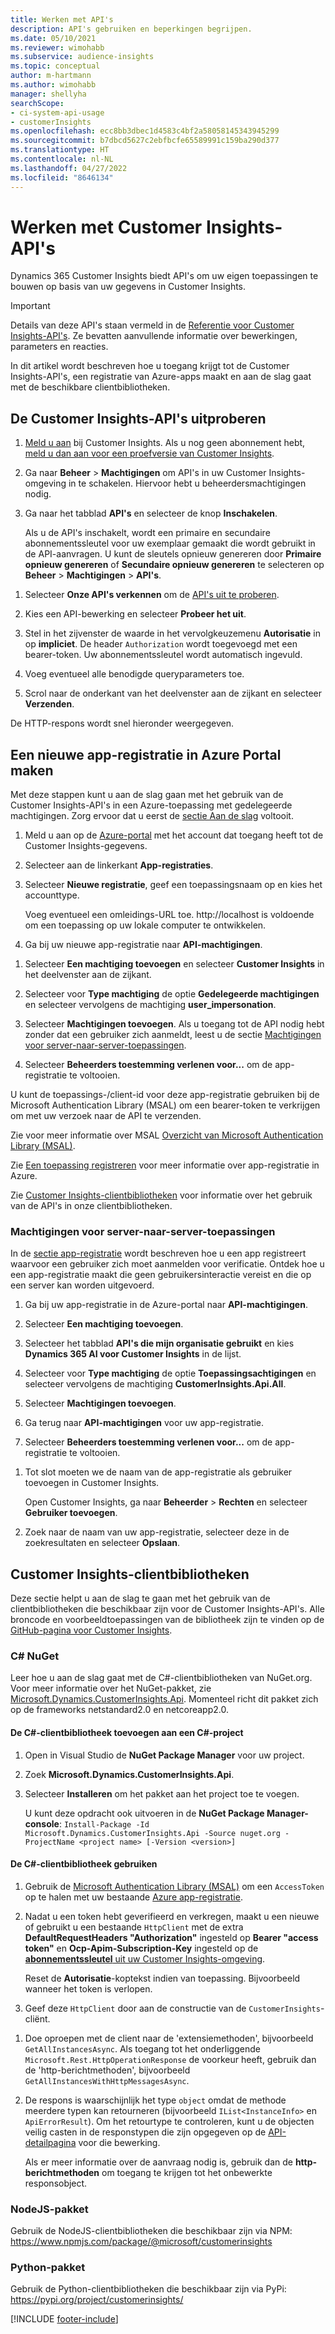 ```yaml
---
title: Werken met API's
description: API's gebruiken en beperkingen begrijpen.
ms.date: 05/10/2021
ms.reviewer: wimohabb
ms.subservice: audience-insights
ms.topic: conceptual
author: m-hartmann
ms.author: wimohabb
manager: shellyha
searchScope:
- ci-system-api-usage
- customerInsights
ms.openlocfilehash: ecc8bb3dbec1d4583c4bf2a58058145343945299
ms.sourcegitcommit: b7dbcd5627c2ebfbcfe65589991c159ba290d377
ms.translationtype: HT
ms.contentlocale: nl-NL
ms.lasthandoff: 04/27/2022
ms.locfileid: "8646134"
---
```

# <a name="work-with-customer-insights-apis"></a>Werken met Customer Insights-API's

Dynamics 365 Customer Insights biedt API's om uw eigen toepassingen te bouwen op basis van uw gegevens in Customer Insights.

> [!IMPORTANT]
> Details van deze API's staan vermeld in de [Referentie voor Customer Insights-API's](https://developer.ci.ai.dynamics.com/api-details#api=CustomerInsights). Ze bevatten aanvullende informatie over bewerkingen, parameters en reacties.

In dit artikel wordt beschreven hoe u toegang krijgt tot de Customer Insights-API's, een registratie van Azure-apps maakt en aan de slag gaat met de beschikbare clientbibliotheken.

## <a name="get-started-trying-the-customer-insights-apis"></a>De Customer Insights-API's uitproberen

1. [Meld u aan](https://home.ci.ai.dynamics.com) bij Customer Insights. Als u nog geen abonnement hebt, [meld u dan aan voor een proefversie van Customer Insights](https://aka.ms/tryci).

1. Ga naar **Beheer** > **Machtigingen** om API's in uw Customer Insights-omgeving in te schakelen. Hiervoor hebt u beheerdersmachtigingen nodig.

1. Ga naar het tabblad **API's** en selecteer de knop **Inschakelen**.    
 
   Als u de API's inschakelt, wordt een primaire en secundaire abonnementssleutel voor uw exemplaar gemaakt die wordt gebruikt in de API-aanvragen. U kunt de sleutels opnieuw genereren door **Primaire opnieuw genereren** of **Secundaire opnieuw genereren** te selecteren op **Beheer** > **Machtigingen** > **API's**.

<!--  :::image type="content" source="media/enable-apis.gif" alt-text="Enable Customer Insights APIs."::: -->

1. Selecteer **Onze API's verkennen** om de [API's uit te proberen](https://developer.ci.ai.dynamics.com/api-details#api=CustomerInsights&operation=Get-all-instances).

1. Kies een API-bewerking en selecteer **Probeer het uit**.

1. Stel in het zijvenster de waarde in het vervolgkeuzemenu **Autorisatie** in op **impliciet**. De header `Authorization` wordt toegevoegd met een bearer-token. Uw abonnementssleutel wordt automatisch ingevuld.
  
1. Voeg eventueel alle benodigde queryparameters toe.

1. Scrol naar de onderkant van het deelvenster aan de zijkant en selecteer **Verzenden**.

De HTTP-respons wordt snel hieronder weergegeven.

<!--   :::image type="content" source="media/try-apis.gif" alt-text="How to test the APIs."::: -->

## <a name="create-a-new-app-registration-in-the-azure-portal"></a>Een nieuwe app-registratie in Azure Portal maken

Met deze stappen kunt u aan de slag gaan met het gebruik van de Customer Insights-API's in een Azure-toepassing met gedelegeerde machtigingen. Zorg ervoor dat u eerst de [sectie Aan de slag](#get-started-trying-the-customer-insights-apis) voltooit.

1. Meld u aan op de [Azure-portal](https://portal.azure.com) met het account dat toegang heeft tot de Customer Insights-gegevens.

1. Selecteer aan de linkerkant **App-registraties**.

1. Selecteer **Nieuwe registratie**, geef een toepassingsnaam op en kies het accounttype.
 
   Voeg eventueel een omleidings-URL toe. http://localhost is voldoende om een toepassing op uw lokale computer te ontwikkelen.

1. Ga bij uw nieuwe app-registratie naar **API-machtigingen**.

<!--   :::image type="content" source="media/app-registration-1.gif" alt-text="How to set API permissions in App registration."::: -->

1. Selecteer **Een machtiging toevoegen** en selecteer **Customer Insights** in het deelvenster aan de zijkant.

1. Selecteer voor **Type machtiging** de optie **Gedelegeerde machtigingen** en selecteer vervolgens de machtiging **user_impersonation**.

1. Selecteer **Machtigingen toevoegen**. Als u toegang tot de API nodig hebt zonder dat een gebruiker zich aanmeldt, leest u de sectie [Machtigingen voor server-naar-server-toepassingen](#server-to-server-application-permissions).

1. Selecteer **Beheerders toestemming verlenen voor...** om de app-registratie te voltooien.

U kunt de toepassings-/client-id voor deze app-registratie gebruiken bij de Microsoft Authentication Library (MSAL) om een bearer-token te verkrijgen om met uw verzoek naar de API te verzenden.

<!-- :::image type="content" source="media/grant-admin-consent.gif" alt-text="How to grant admin consent."::: -->

Zie voor meer informatie over MSAL [Overzicht van Microsoft Authentication Library (MSAL)](/azure/active-directory/develop/msal-overview).

Zie [Een toepassing registreren](/azure/active-directory/develop/quickstart-register-app.md#register-an-application) voor meer informatie over app-registratie in Azure.

Zie [Customer Insights-clientbibliotheken](#customer-insights-client-libraries) voor informatie over het gebruik van de API's in onze clientbibliotheken.

### <a name="server-to-server-application-permissions"></a>Machtigingen voor server-naar-server-toepassingen

In de [sectie app-registratie](#create-a-new-app-registration-in-the-azure-portal) wordt beschreven hoe u een app registreert waarvoor een gebruiker zich moet aanmelden voor verificatie. Ontdek hoe u een app-registratie maakt die geen gebruikersinteractie vereist en die op een server kan worden uitgevoerd.

1. Ga bij uw app-registratie in de Azure-portal naar **API-machtigingen**.

1. Selecteer **Een machtiging toevoegen**. 

1. Selecteer het tabblad **API's die mijn organisatie gebruikt** en kies **Dynamics 365 AI voor Customer Insights** in de lijst. 

1. Selecteer voor **Type machtiging** de optie **Toepassingsachtigingen** en selecteer vervolgens de machtiging **CustomerInsights.Api.All**.

1. Selecteer **Machtigingen toevoegen**.

1. Ga terug naar **API-machtigingen** voor uw app-registratie.

1. Selecteer **Beheerders toestemming verlenen voor...** om de app-registratie te voltooien.

 <!--  :::image type="content" source="media/grant-admin-consent.gif" alt-text="How to grant admin consent."::: -->

1. Tot slot moeten we de naam van de app-registratie als gebruiker toevoegen in Customer Insights.  
   
   Open Customer Insights, ga naar **Beheerder** > **Rechten** en selecteer **Gebruiker toevoegen**.

1. Zoek naar de naam van uw app-registratie, selecteer deze in de zoekresultaten en selecteer **Opslaan**.

## <a name="customer-insights-client-libraries"></a>Customer Insights-clientbibliotheken

Deze sectie helpt u aan de slag te gaan met het gebruik van de clientbibliotheken die beschikbaar zijn voor de Customer Insights-API's. Alle broncode en voorbeeldtoepassingen van de bibliotheek zijn te vinden op de [GitHub-pagina voor Customer Insights](https://github.com/microsoft/Dynamics365-CustomerInsights-Client-Libraries)​. 

### <a name="c-nuget"></a>C# NuGet

Leer hoe u aan de slag gaat met de C#-clientbibliotheken van NuGet.org. Voor meer informatie over het NuGet-pakket, zie [Microsoft.Dynamics.CustomerInsights.Api](https://www.nuget.org/packages/Microsoft.Dynamics.CustomerInsights.Api/). Momenteel richt dit pakket zich op de frameworks netstandard2.0 en netcoreapp2.0.

#### <a name="add-the-c-client-library-to-a-c-project"></a>De C#-clientbibliotheek toevoegen aan een C#-project

1. Open in Visual Studio de **NuGet Package Manager** voor uw project.

1. Zoek **Microsoft.Dynamics.CustomerInsights.Api**.

1. Selecteer **Installeren** om het pakket aan het project toe te voegen.
 
   U kunt deze opdracht ook uitvoeren in de **NuGet Package Manager-console**: `Install-Package -Id Microsoft.Dynamics.CustomerInsights.Api -Source nuget.org -ProjectName <project name> [-Version <version>]`

 <!--  :::image type="content" source="media/visual-studio-nuget-package.gif" alt-text="Add NuGet package to Visual Studio project."::: -->

#### <a name="use-the-c-client-library"></a>De C#-clientbibliotheek gebruiken

1. Gebruik de [Microsoft Authentication Library (MSAL)](/azure/active-directory/develop/msal-overview) om een `AccessToken` op te halen met uw bestaande [Azure app-registratie](#create-a-new-app-registration-in-the-azure-portal).

1. Nadat u een token hebt geverifieerd en verkregen, maakt u een nieuwe of gebruikt u een bestaande `HttpClient` met de extra **DefaultRequestHeaders "Authorization"** ingesteld op **Bearer "access token"** en **Ocp-Apim-Subscription-Key** ingesteld op de [**abonnementssleutel** uit uw Customer Insights-omgeving](#get-started-trying-the-customer-insights-apis).   
 
   Reset de **Autorisatie**-koptekst indien van toepassing. Bijvoorbeeld wanneer het token is verlopen.

1. Geef deze `HttpClient` door aan de constructie van de `CustomerInsights`-cliënt.

<!--   :::image type="content" source="media/httpclient-sample.png" alt-text="Sample of httpclient."::: -->

1. Doe oproepen met de client naar de 'extensiemethoden', bijvoorbeeld `GetAllInstancesAsync`. Als toegang tot het onderliggende `Microsoft.Rest.HttpOperationResponse` de voorkeur heeft, gebruik dan de 'http-berichtmethoden', bijvoorbeeld `GetAllInstancesWithHttpMessagesAsync`.

1. De respons is waarschijnlijk het type `object` omdat de methode meerdere typen kan retourneren (bijvoorbeeld `IList<InstanceInfo>` en `ApiErrorResult`). Om het retourtype te controleren, kunt u de objecten veilig casten in de responstypen die zijn opgegeven op de [API-detailpagina](https://developer.ci.ai.dynamics.com/api-details#api=CustomerInsights) voor die bewerking.    
   
   Als er meer informatie over de aanvraag nodig is, gebruik dan de **http-berichtmethoden** om toegang te krijgen tot het onbewerkte responsobject.

### <a name="nodejs-package"></a>NodeJS-pakket

Gebruik de NodeJS-clientbibliotheken die beschikbaar zijn via NPM: https://www.npmjs.com/package/@microsoft/customerinsights

### <a name="python-package"></a>Python-pakket

Gebruik de Python-clientbibliotheken die beschikbaar zijn via PyPi: https://pypi.org/project/customerinsights/

[!INCLUDE [footer-include](includes/footer-banner.md)]
